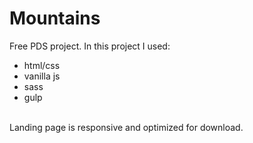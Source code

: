 # Mountains
Free PDS project. 
In this project I used:
- html/css
- vanilla js
- sass
- gulp 
<br>
Landing page is responsive and optimized for download.
